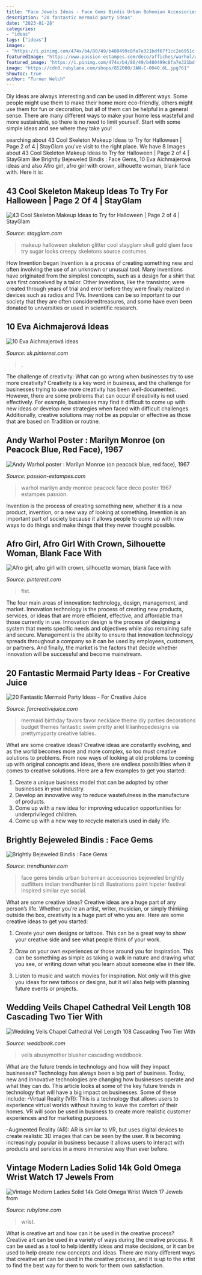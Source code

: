 ```yaml
---
title: "Face Jewels Ideas - Face Gems Bindis Urban Bohemian Accessories Bejeweled Brightly Outfitters Indian Trendhunter Bindi Illustrations Paint Hipster Festival Inspired Similar Eye Social"
description: "20 fantastic mermaid party ideas"
date: "2023-01-28"
categories:
- "ideas"
tags: ["ideas"]
images:
- "https://i.pinimg.com/474x/b4/80/49/b480499c8fa7e321bdf67f1cc2e6951c.jpg"
featuredImage: "https://www.passion-estampes.com/deco/affiches/warhol/warhol-marilyn-peacock-red.jpg"
featured_image: "https://i.pinimg.com/474x/b4/80/49/b480499c8fa7e321bdf67f1cc2e6951c.jpg"
image: "https://cdn0.rubylane.com/shops/852000/JAN-C-0040.6L.jpg?61"
ShowToc: true
author: "Turner Welch"
---
```



Diy ideas are always interesting and can be used in different ways. Some people might use them to make their home more eco-friendly, others might use them for fun or decoration, but all of them can be helpful in a general sense. There are many different ways to make your home less wasteful and more sustainable, so there is no need to limit yourself. Start with some simple ideas and see where they take you!

	

		
searching about 43 Cool Skeleton Makeup Ideas to Try for Halloween | Page 2 of 4 | StayGlam you've visit to the right place. We have 8 Images about 43 Cool Skeleton Makeup Ideas to Try for Halloween | Page 2 of 4 | StayGlam like Brightly Bejeweled Bindis : Face Gems, 10 Eva Aichmajerová ideas and also Afro girl, afro girl with crown, silhouette woman, blank face with. Here it is:
		
    
## 43 Cool Skeleton Makeup Ideas To Try For Halloween | Page 2 Of 4 | StayGlam

<img loading=lazy src="https://stayglam.com/wp-content/uploads/2016/08/jadedeacon_11363970_586720691492710_70798301_n.jpg" onerror="this.onerror=null;this.src='https://tse1.mm.bing.net/th?id=OIP.PX9d6_oSCf9dXYTrCOaxCwHaGl&amp;pid=15.1';" alt="43 Cool Skeleton Makeup Ideas to Try for Halloween | Page 2 of 4 | StayGlam">

_Source: stayglam.com_

>makeup halloween skeleton glitter cool stayglam skull gold glam face try sugar looks creepy skeletons source costumes. 

	

How Invention began
Invention is a process of creating something new and often involving the use of an unknown or unusual tool. Many inventions have originated from the simplest concepts, such as a design for a shirt that was first conceived by a tailor. Other inventions, like the transistor, were created through years of trial and error before they were finally realized in devices such as radios and TVs. Inventions can be so important to our society that they are often consideredtreasures, and some have even been donated to universities or used in scientific research.

    
## 10 Eva Aichmajerová Ideas

<img loading=lazy src="https://i.pinimg.com/474x/b4/80/49/b480499c8fa7e321bdf67f1cc2e6951c.jpg" onerror="this.onerror=null;this.src='https://tse1.mm.bing.net/th?id=OIP.Occ6u81L2CS0u_WZrs8izQAAAA&amp;pid=15.1';" alt="10 Eva Aichmajerová ideas">

_Source: sk.pinterest.com_

>. 

	

The challenge of creativity: What can go wrong when businesses try to use more creativity?
Creativity is a key word in business, and the challenge for businesses trying to use more creativity has been well-documented. However, there are some problems that can occur if creativity is not used effectively. For example, businesses may find it difficult to come up with new ideas or develop new strategies when faced with difficult challenges. Additionally, creative solutions may not be as popular or effective as those that are based on Tradition or routine.

    
## Andy Warhol Poster : Marilyn Monroe (on Peacock Blue, Red Face), 1967

<img loading=lazy src="https://www.passion-estampes.com/deco/affiches/warhol/warhol-marilyn-peacock-red.jpg" onerror="this.onerror=null;this.src='https://tse1.mm.bing.net/th?id=OIP.xciK4azzg2kQ3ily6nsNWAHaHe&amp;pid=15.1';" alt="Andy Warhol poster : Marilyn Monroe (on peacock blue, red face), 1967">

_Source: passion-estampes.com_

>warhol marilyn andy monroe peacock face deco poster 1967 estampes passion. 

	

Invention is the process of creating something new, whether it is a new product, invention, or a new way of looking at something. Invention is an important part of society because it allows people to come up with new ways to do things and make things that they never thought possible.

    
## Afro Girl, Afro Girl With Crown, Silhouette Woman, Blank Face With

<img loading=lazy src="https://i.pinimg.com/736x/27/56/52/2756523bc98f39acb52a6737bca3a6c9.jpg" onerror="this.onerror=null;this.src='https://tse1.mm.bing.net/th?id=OIP.mmo1LdlbCZylj7sIGflTiQHaHa&amp;pid=15.1';" alt="Afro girl, afro girl with crown, silhouette woman, blank face with">

_Source: pinterest.com_

>fist. 

	

The four main areas of innovation: technology, design, management, and market.
Innovation technology is the process of creating new products, services, or ideas that are more efficient, effective, and affordable than those currently in use. Innovation design is the process of designing a system that meets specific needs and objectives while also remaining safe and secure. Management is the ability to ensure that innovation technology spreads throughout a company so it can be used by employees, customers, or partners. And finally, the market is the factors that decide whether innovation will be successful and become mainstream.

    
## 20 Fantastic Mermaid Party Ideas - For Creative Juice

<img loading=lazy src="https://i0.wp.com/forcreativejuice.com/wp-content/uploads/2016/05/mermaid-party-ideas/18-mermaid-party-ideas.jpg?w=600&amp;ssl=1" onerror="this.onerror=null;this.src='https://tse3.mm.bing.net/th?id=OIP.3IYQAhosf3xawEjFfR1a8AHaLF&amp;pid=15.1';" alt="20 Fantastic Mermaid Party Ideas - For Creative Juice">

_Source: forcreativejuice.com_

>mermaid birthday favors favor necklace theme diy parties decorations budget themes fantastic swim pretty ariel lillianhopedesigns via prettymyparty creative tables. 

	

What are some creative ideas?
Creative ideas are constantly evolving, and as the world becomes more and more complex, so too must creative solutions to problems. From new ways of looking at old problems to coming up with original concepts and ideas, there are endless possibilities when it comes to creative solutions. Here are a few examples to get you started:
1. Create a unique business model that can be adopted by other businesses in your industry.
2. Develop an innovative way to reduce wastefulness in the manufacture of products.
3. Come up with a new idea for improving education opportunities for underprivileged children.
4. Come up with a new way to recycle materials used in daily life.

    
## Brightly Bejeweled Bindis : Face Gems

<img loading=lazy src="http://cdn.trendhunterstatic.com/thumbs/face-gems.jpeg" onerror="this.onerror=null;this.src='https://tse4.mm.bing.net/th?id=OIP.j2HDZmmgdRJOFrWvyFIMiQHaHW&amp;pid=15.1';" alt="Brightly Bejeweled Bindis : Face Gems">

_Source: trendhunter.com_

>face gems bindis urban bohemian accessories bejeweled brightly outfitters indian trendhunter bindi illustrations paint hipster festival inspired similar eye social. 

	

What are some creative ideas?
Creative ideas are a huge part of any person’s life. Whether you’re an artist, writer, musician, or simply thinking outside the box, creativity is a huge part of who you are. Here are some creative ideas to get you started:
1. Create your own designs or tattoos. This can be a great way to show your creative side and see what people think of your work.

2. Draw on your own experiences or those around you for inspiration. This can be something as simple as taking a walk in nature and drawing what you see, or writing down what you learn about someone else in their life.

3. Listen to music and watch movies for inspiration. Not only will this give you ideas for new tattoos or designs, but it will also help with planning future events or projects.


    
## Wedding Veils Chapel Cathedral Veil Length 108 Cascading Two Tier With

<img loading=lazy src="http://s3.weddbook.me/t1/2/9/7/2970558/wedding-veils-chapel-cathedral-veil-length-108-cascading-two-tier-with-blusher-over-the-face-flowy-etsy-abusymother-wedding-veils.jpg" onerror="this.onerror=null;this.src='https://tse2.mm.bing.net/th?id=OIP.JKyDIsuO63FmUW0F48lLkAHaLH&amp;pid=15.1';" alt="Wedding Veils Chapel Cathedral Veil Length 108 Cascading Two Tier With">

_Source: weddbook.com_

>veils abusymother blusher cascading weddbook. 

	

What are the future trends in technology and how will they impact businesses?
Technology has always been a big part of business. Today, new and innovative technologies are changing how businesses operate and what they can do. This article looks at some of the key future trends in technology that will have a big impact on businesses. Some of these include:
-Virtual Reality (VR): This is a technology that allows users to experience virtual worlds without having to leave the comfort of their homes. VR will soon be used in business to create more realistic customer experiences and for marketing purposes.

-Augmented Reality (AR): AR is similar to VR, but uses digital devices to create realistic 3D images that can be seen by the user. It is becoming increasingly popular in business because it allows users to interact with products and services in a more immersive way than ever before.

    
## Vintage Modern Ladies Solid 14k Gold Omega Wrist Watch 17 Jewels From

<img loading=lazy src="https://cdn0.rubylane.com/shops/852000/JAN-C-0040.6L.jpg?61" onerror="this.onerror=null;this.src='https://tse1.mm.bing.net/th?id=OIP.lLNseuLxyFfJjq0CODU6-QHaJx&amp;pid=15.1';" alt="Vintage Modern Ladies Solid 14k Gold Omega Wrist Watch 17 Jewels from">

_Source: rubylane.com_

>wrist. 

	

What is creative art and how can it be used in the creative process?
Creative art can be used in a variety of ways during the creative process. It can be used as a tool to help identify ideas and make decisions, or it can be used to help create new concepts and ideas. There are many different ways that creative art can be used in the creative process, and it is up to the artist to find the best way for them to work for them own satisfaction.

